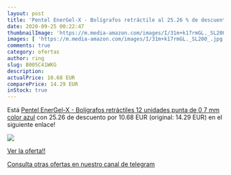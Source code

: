 ```yaml
---
layout: post
title: 'Pentel EnerGel-X - Bolígrafos retráctile al 25.26 % de descuento'
date: 2020-09-25 00:22:47
thumbnailImage: 'https://m.media-amazon.com/images/I/31m+k17rmGL._SL200_.jpg'
images: [ 'https://m.media-amazon.com/images/I/31m+k17rmGL._SL200_.jpg' ]
comments: true
category: ofertas
author: ring
slug: B005C41WKG
description:
actualPrice: 10.68 EUR
comparePrice: 14.29 EUR
inStock: true
---
```


Está [Pentel EnerGel-X - Bolígrafos retráctiles  12 unidades  punta de 0 7 mm   color azul](https://www.amazon.com/dp/B005C41WKG/?tag=redken08-20) con 25.26 de descuento por 10.68 EUR (original: 14.29 EUR) en el siguiente enlace!

[![](https://m.media-amazon.com/images/I/31m+k17rmGL._SL200_.jpg)](https://www.amazon.com/dp/B005C41WKG/?tag=redken08-20)

[Ver la oferta!!](https://www.amazon.com/dp/B005C41WKG/?tag=redken08-20)

[Consulta otras ofertas en nuestro canal de telegram](https://t.me/s/ofertas25)
